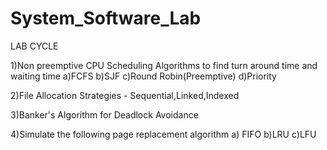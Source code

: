 # System_Software_Lab
LAB CYCLE

1)Non preemptive CPU Scheduling Algorithms to find turn around time and waiting time a)FCFS b)SJF c)Round Robin(Preemptive) d)Priority

2)File Allocation Strategies - Sequential,Linked,Indexed

3)Banker's Algorithm for Deadlock Avoidance

4)Simulate the following page replacement algorithm
   a) FIFO     b)LRU    c)LFU
